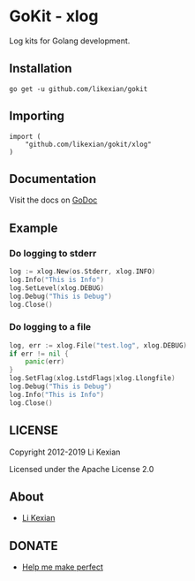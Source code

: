 # GoKit - xlog

Log kits for Golang development.

## Installation

    go get -u github.com/likexian/gokit

## Importing

    import (
        "github.com/likexian/gokit/xlog"
    )

## Documentation

Visit the docs on [GoDoc](https://godoc.org/github.com/likexian/gokit/xlog)

## Example

### Do logging to stderr

```go
log := xlog.New(os.Stderr, xlog.INFO)
log.Info("This is Info")
log.SetLevel(xlog.DEBUG)
log.Debug("This is Debug")
log.Close()
```

### Do logging to a file

```go
log, err := xlog.File("test.log", xlog.DEBUG)
if err != nil {
    panic(err)
}
log.SetFlag(xlog.LstdFlags|xlog.Llongfile)
log.Debug("This is Debug")
log.Info("This is Info")
log.Close()
```

## LICENSE

Copyright 2012-2019 Li Kexian

Licensed under the Apache License 2.0

## About

- [Li Kexian](https://www.likexian.com/)

## DONATE

- [Help me make perfect](https://www.likexian.com/donate/)
